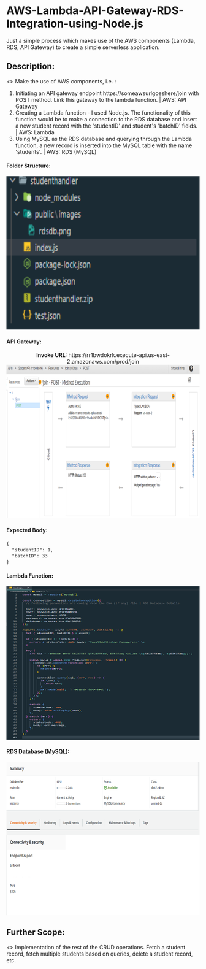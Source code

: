 # AWS-Lambda-API-Gateway-RDS-Integration-using-Node.js
Just a simple process which makes use of the AWS components (Lambda, RDS, API Gateway) to create a simple serverless application.

## Description:
<> Make the use of AWS components, i.e. :
1) Initiating an API gateway endpoint https://someawsurlgoeshere/join with POST method. Link this gateway to the lambda function. | AWS: API Gateway
2) Creating a Lambda function - I used Node.js. The functionality of this function would be to make a connection to the RDS database and insert a new student record with the 'studentID' and student's 'batchID' fields. | AWS: Lambda
3) Using MySQL as the RDS database and querying through the Lambda function, a new record is inserted into the MySQL table with the name 'students'. | AWS: RDS (MySQL)


#### Folder Structure:
<p align="center">
  <img alt="Folder-Structure" width="800" height="400" src="/public/images/folder.png">
</p>

#### API Gateway:
<p align="center">
  <b>Invoke URL: </b>https://rr1bwdokrk.execute-api.us-east-2.amazonaws.com/prod/join
  <img alt="API-Gateway-Image" width="800" height="400" src="/public/images/apigateway.png">
</p>

#### Expected Body:
```
{
  "studentID": 1,
  "batchID": 33
}
```
#### Lambda Function:
<p align="center">
  <img alt="Lambda-Function" width="800" height="400" src="/public/images/lambdafunction.png">
</p>

#### RDS Database (MySQL):
<p align="center">
  <img alt="RDS-DB" width="800" height="400" src="/public/images/rdsdb.png">
</p>

## Further Scope:
<> Implementation of the rest of the CRUD operations. Fetch a student record, fetch multiple students based on queries, delete a student record, etc.
